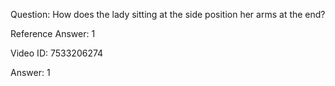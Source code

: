 Question: How does the lady sitting at the side position her arms at the end?

Reference Answer: 1

Video ID: 7533206274

Answer: 1

